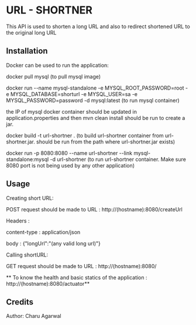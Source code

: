 # URL - SHORTNER

This API is used to shorten a long URL and also to redirect shortened URL to the original long URL

## Installation

Docker can be used to run the application:

docker pull mysql (to pull mysql image)

docker run --name mysql-standalone -e MYSQL_ROOT_PASSWORD=root -e MYSQL_DATABASE=shorturl -e MYSQL_USER=sa -e MYSQL_PASSWORD=password  -d mysql:latest (to run mysql container)

the IP of mysql docker container should be updated in application.properties and then mvn clean install should be run to create a jar.

docker build  -t url-shortner . (to build url-shortner container from url-shortner.jar. should be run from the path where url-shortner.jar exists)

docker run -p 8080:8080 --name url-shortner --link mysql-standalone:mysql -d url-shortner (to run url-shortner container. Make sure 8080 port is not being used by any other application)


## Usage

Creating short URL:

POST request should be made to URL : http://(hostname):8080/createUrl

Headers :

content-type : application/json

body : {"longUrl":"(any valid long url)"}

Calling shortURL:

GET request should be made to URL : http://(hostname):8080/<shortURL>

** To know the health and basic statics of the application : http://(hostname):8080/actuator**
## Credits

Author: Charu Agarwal